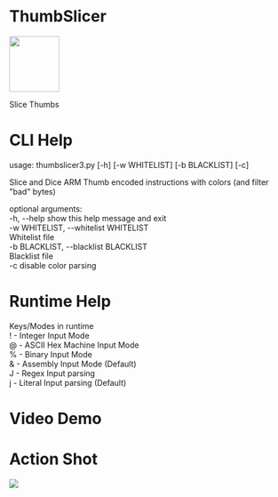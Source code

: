 # ThumbSlicer

<img src=https://github.com/XlogicX/ThumbSlicer/blob/master/thumbslicer_logo.png width="90" height="100">

Slice Thumbs

# CLI Help
usage: thumbslicer3.py [-h] [-w WHITELIST] [-b BLACKLIST] [-c]<br>

Slice and Dice ARM Thumb encoded instructions with colors (and filter "bad" bytes)<br>

optional arguments:<br>
  -h, --help            show this help message and exit<br>
  -w WHITELIST, --whitelist WHITELIST<br>
                        Whitelist file<br>
  -b BLACKLIST, --blacklist BLACKLIST<br>
                        Blacklist file<br>
  -c                    disable color parsing<br>
  
# Runtime Help

Keys/Modes in runtime<br>
! - Integer Input Mode<br>
@ - ASCII Hex Machine Input Mode<br>
% - Binary Input Mode<br>
& - Assembly Input Mode (Default)<br>
J - Regex Input parsing<br>
j - Literal Input parsing (Default)<br>

# Video Demo

# Action Shot
<img src=https://github.com/XlogicX/ThumbSlicer/blob/master/screenshot.png>
